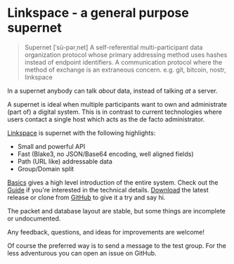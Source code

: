 # Linkspace - a general purpose supernet

> Supernet  [ˈsü-pərˌnet]
> A self-referential multi-participant data organization protocol whose primary
> addressing method uses hashes instead of endpoint identifiers.
> A communication protocol where the method of exchange is an extraneous concern.
> e.g. git, bitcoin, nostr, linkspace

In a supernet anybody can talk _about_ data, instead of talking _at_ a server.

A supernet is ideal when multiple participants want to own and administrate (part of) a digital system.
This is in contrast to current technologies where users contact a single host which acts as the de facto administrator.

[Linkspace](https://antonsol919.github.io/linkspace/index.html) is supernet with the following highlights:

- Small and powerful API
- Fast (Blake3, no JSON/Base64 encoding, well aligned fields)
- Path (URL like) addressable data
- Group/Domain split

[Basics](https://antonsol919.github.io/linkspace/index.html#basics) gives a high level introduction of the entire system.
Check out the [Guide](https://antonsol919.github.io/linkspace/docs/guide/index.html) if you're interested in the technical details.
[Download](https://github.com/AntonSol919/linkspace/releases) the latest release or clone from [GitHub](https://github.com/AntonSol919/linkspace)
to give it a try and say hi.

The packet and database layout are stable, but some things are incomplete or undocumented.

Any feedback, questions, and ideas for improvements are welcome!

Of course the preferred way is to send a message to the test group.
For the less adventurous you can open an issue on GitHub.
